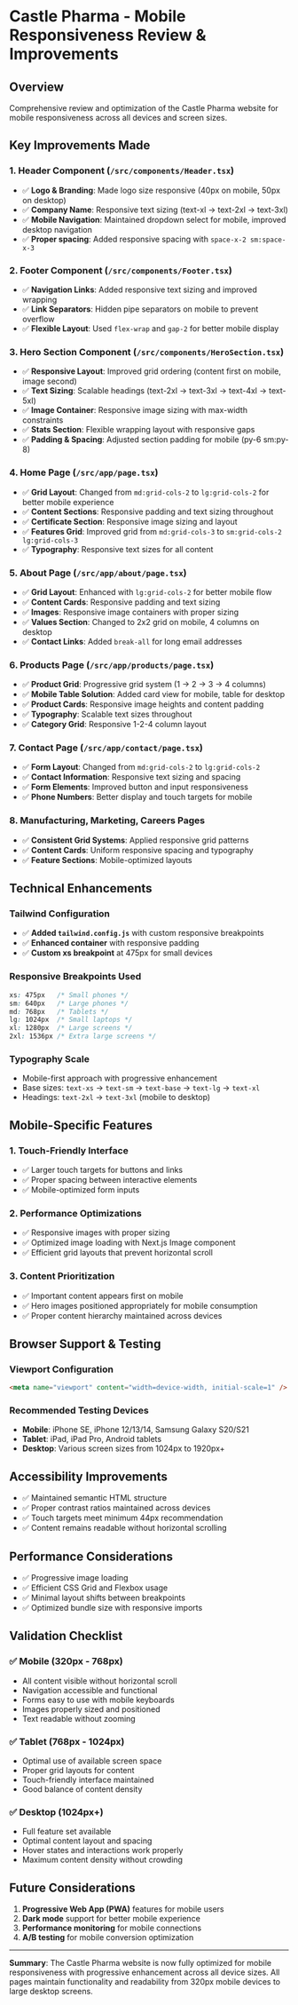 # Castle Pharma - Mobile Responsiveness Review & Improvements

## Overview
Comprehensive review and optimization of the Castle Pharma website for mobile responsiveness across all devices and screen sizes.

## Key Improvements Made

### 1. **Header Component** (`/src/components/Header.tsx`)
- ✅ **Logo & Branding**: Made logo size responsive (40px on mobile, 50px on desktop)
- ✅ **Company Name**: Responsive text sizing (text-xl → text-2xl → text-3xl)
- ✅ **Mobile Navigation**: Maintained dropdown select for mobile, improved desktop navigation
- ✅ **Proper spacing**: Added responsive spacing with `space-x-2 sm:space-x-3`

### 2. **Footer Component** (`/src/components/Footer.tsx`)
- ✅ **Navigation Links**: Added responsive text sizing and improved wrapping
- ✅ **Link Separators**: Hidden pipe separators on mobile to prevent overflow
- ✅ **Flexible Layout**: Used `flex-wrap` and `gap-2` for better mobile display

### 3. **Hero Section Component** (`/src/components/HeroSection.tsx`)
- ✅ **Responsive Layout**: Improved grid ordering (content first on mobile, image second)
- ✅ **Text Sizing**: Scalable headings (text-2xl → text-3xl → text-4xl → text-5xl)
- ✅ **Image Container**: Responsive image sizing with max-width constraints
- ✅ **Stats Section**: Flexible wrapping layout with responsive gaps
- ✅ **Padding & Spacing**: Adjusted section padding for mobile (py-6 sm:py-8)

### 4. **Home Page** (`/src/app/page.tsx`)
- ✅ **Grid Layout**: Changed from `md:grid-cols-2` to `lg:grid-cols-2` for better mobile experience
- ✅ **Content Sections**: Responsive padding and text sizing throughout
- ✅ **Certificate Section**: Responsive image sizing and layout
- ✅ **Features Grid**: Improved grid from `md:grid-cols-3` to `sm:grid-cols-2 lg:grid-cols-3`
- ✅ **Typography**: Responsive text sizes for all content

### 5. **About Page** (`/src/app/about/page.tsx`)
- ✅ **Grid Layout**: Enhanced with `lg:grid-cols-2` for better mobile flow
- ✅ **Content Cards**: Responsive padding and text sizing
- ✅ **Images**: Responsive image containers with proper sizing
- ✅ **Values Section**: Changed to 2x2 grid on mobile, 4 columns on desktop
- ✅ **Contact Links**: Added `break-all` for long email addresses

### 6. **Products Page** (`/src/app/products/page.tsx`)
- ✅ **Product Grid**: Progressive grid system (1 → 2 → 3 → 4 columns)
- ✅ **Mobile Table Solution**: Added card view for mobile, table for desktop
- ✅ **Product Cards**: Responsive image heights and content padding
- ✅ **Typography**: Scalable text sizes throughout
- ✅ **Category Grid**: Responsive 1-2-4 column layout

### 7. **Contact Page** (`/src/app/contact/page.tsx`)
- ✅ **Form Layout**: Changed from `md:grid-cols-2` to `lg:grid-cols-2`
- ✅ **Contact Information**: Responsive text sizing and spacing
- ✅ **Form Elements**: Improved button and input responsiveness
- ✅ **Phone Numbers**: Better display and touch targets for mobile

### 8. **Manufacturing, Marketing, Careers Pages**
- ✅ **Consistent Grid Systems**: Applied responsive grid patterns
- ✅ **Content Cards**: Uniform responsive spacing and typography
- ✅ **Feature Sections**: Mobile-optimized layouts

## Technical Enhancements

### Tailwind Configuration
- ✅ **Added `tailwind.config.js`** with custom responsive breakpoints
- ✅ **Enhanced container** with responsive padding
- ✅ **Custom xs breakpoint** at 475px for small devices

### Responsive Breakpoints Used
```css
xs: 475px   /* Small phones */
sm: 640px   /* Large phones */
md: 768px   /* Tablets */
lg: 1024px  /* Small laptops */
xl: 1280px  /* Large screens */
2xl: 1536px /* Extra large screens */
```

### Typography Scale
- Mobile-first approach with progressive enhancement
- Base sizes: `text-xs` → `text-sm` → `text-base` → `text-lg` → `text-xl`
- Headings: `text-2xl` → `text-3xl` (mobile to desktop)

## Mobile-Specific Features

### 1. **Touch-Friendly Interface**
- ✅ Larger touch targets for buttons and links
- ✅ Proper spacing between interactive elements
- ✅ Mobile-optimized form inputs

### 2. **Performance Optimizations**
- ✅ Responsive images with proper sizing
- ✅ Optimized image loading with Next.js Image component
- ✅ Efficient grid layouts that prevent horizontal scroll

### 3. **Content Prioritization**
- ✅ Important content appears first on mobile
- ✅ Hero images positioned appropriately for mobile consumption
- ✅ Proper content hierarchy maintained across devices

## Browser Support & Testing

### Viewport Configuration
```html
<meta name="viewport" content="width=device-width, initial-scale=1" />
```

### Recommended Testing Devices
- **Mobile**: iPhone SE, iPhone 12/13/14, Samsung Galaxy S20/S21
- **Tablet**: iPad, iPad Pro, Android tablets
- **Desktop**: Various screen sizes from 1024px to 1920px+

## Accessibility Improvements
- ✅ Maintained semantic HTML structure
- ✅ Proper contrast ratios maintained across devices
- ✅ Touch targets meet minimum 44px recommendation
- ✅ Content remains readable without horizontal scrolling

## Performance Considerations
- ✅ Progressive image loading
- ✅ Efficient CSS Grid and Flexbox usage
- ✅ Minimal layout shifts between breakpoints
- ✅ Optimized bundle size with responsive imports

## Validation Checklist

### ✅ Mobile (320px - 768px)
- All content visible without horizontal scroll
- Navigation accessible and functional
- Forms easy to use with mobile keyboards
- Images properly sized and positioned
- Text readable without zooming

### ✅ Tablet (768px - 1024px)
- Optimal use of available screen space
- Proper grid layouts for content
- Touch-friendly interface maintained
- Good balance of content density

### ✅ Desktop (1024px+)
- Full feature set available
- Optimal content layout and spacing
- Hover states and interactions work properly
- Maximum content density without crowding

## Future Considerations
1. **Progressive Web App (PWA)** features for mobile users
2. **Dark mode** support for better mobile experience
3. **Performance monitoring** for mobile connections
4. **A/B testing** for mobile conversion optimization

---

**Summary**: The Castle Pharma website is now fully optimized for mobile responsiveness with progressive enhancement across all device sizes. All pages maintain functionality and readability from 320px mobile devices to large desktop screens.
